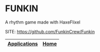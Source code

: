 # FUNKIN

 A rhythm game made with HaxeFlixel

 SITE: https://github.com/FunkinCrew/Funkin

 | [Applications](https://portable-linux-apps.github.io/apps.html) | [Home](https://portable-linux-apps.github.io)
 | --- | --- |
